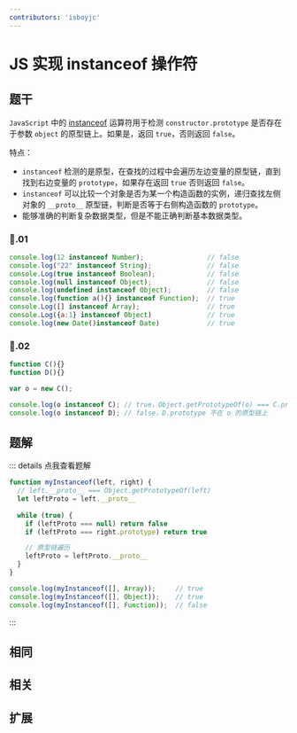```yaml
---
contributors: 'isboyjc'
---
```


# JS 实现 instanceof 操作符


## 题干

`JavaScript` 中的 [instanceof](https://developer.mozilla.org/zh-CN/docs/Web/JavaScript/Reference/Operators/instanceof) 运算符用于检测 `constructor.prototype` 是否存在于参数 `object` 的原型链上。如果是，返回 `true`，否则返回 `false`。

特点：

- `instanceof` 检测的是原型，在查找的过程中会遍历左边变量的原型链，直到找到右边变量的 `prototype`，如果存在返回 `true` 否则返回 `false`。
- `instanceof` 可以比较一个对象是否为某一个构造函数的实例，递归查找左侧对象的 `__proto__` 原型链，判断是否等于右侧构造函数的 `prototype`。 
- 能够准确的判断复杂数据类型，但是不能正确判断基本数据类型。

### 🌰.01

```js
console.log(12 instanceof Number);                // false 
console.log("22" instanceof String);              // false 
console.Log(true instanceof Boolean);             // false 
console.log(null instanceof Object);              // false 
console.log(undefined instanceof Object);         // false
console.log(function a(){} instanceof Function);  // true 
console.Log([] instanceof Array);                 // true
console.Log({a:1} instanceof Object)              // true 
console.log(new Date()instanceof Date)            // true
```

### 🌰.02

```js
function C(){}
function D(){}

var o = new C();

console.log(o instanceof C); // true，Object.getPrototypeOf(o) === C.prototype
console.log(o instanceof D); // false，D.prototype 不在 o 的原型链上
```




## 题解

::: details 点我查看题解

```js
function myInstanceof(left, right) {
  // left.__proto__ === Object.getPrototypeOf(left)
  let leftProto = left.__proto__
  
  while (true) {
    if (leftProto === null) return false
    if (leftProto === right.prototype) return true

    // 原型链遍历
    leftProto = leftProto.__proto__
  }
}

console.log(myInstanceof([], Array));     // true
console.log(myInstanceof([], Object));    // true
console.log(myInstanceof([], Function));  // false
```

:::



## 相同


## 相关


## 扩展

